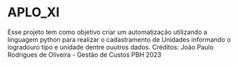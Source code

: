 # APLO_XI
Esse projeto tem como objetivo criar um automatização utilizando a linguagem python para realizar o cadastramento de Unidades informando o logradouro tipo e unidade dentre ouutros dados. 
Créditos: João Paulo Rodrigues de Oliveira - Gestão de Custos PBH 2023
